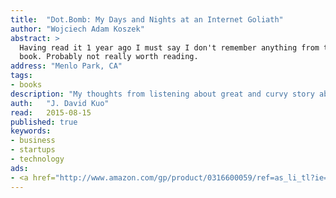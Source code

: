 ```yaml
---
title:	"Dot.Bomb: My Days and Nights at an Internet Goliath"
author: "Wojciech Adam Koszek"
abstract: >
  Having read it 1 year ago I must say I don't remember anything from this
  book. Probably not really worth reading.
address: "Menlo Park, CA"
tags:
- books
description: "My thoughts from listening about great and curvy story about Value America"
auth:	"J. David Kuo"
read:	2015-08-15
published: true
keywords:
- business
- startups
- technology
ads:
- <a href="http://www.amazon.com/gp/product/0316600059/ref=as_li_tl?ie=UTF8&camp=1789&creative=390957&creativeASIN=0316600059&linkCode=as2&tag=wojcadamkoszh-20&linkId=54XCTO4RW56TV2RY"><img border="0" src="http://ws-na.amazon-adsystem.com/widgets/q?_encoding=UTF8&ASIN=0316600059&Format=_SL160_&ID=AsinImage&MarketPlace=US&ServiceVersion=20070822&WS=1&tag=wojcadamkoszh-20" ></a><img src="http://ir-na.amazon-adsystem.com/e/ir?t=wojcadamkoszh-20&l=as2&o=1&a=0316600059" width="1" height="1" border="0" alt="" style="border:none !important; margin:0px !important;" />
---
```


